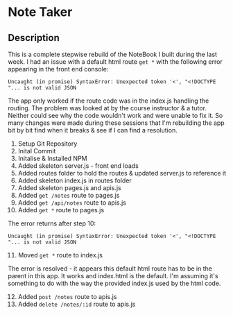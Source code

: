# Note Taker

## Description

This is a complete stepwise rebuild of the NoteBook I built during the last week. I had an issue with a default html route `get *` with the following error appearing in the front end console:

`Uncaught (in promise) SyntaxError: Unexpected token '<', "<!DOCTYPE "... is not valid JSON`

The app only worked if the route code was in the index.js handling the routing. The problem was looked at by the course instructor & a tutor. Neither could see why the code wouldn't work and were unable to fix it. So many changes were made during these sessions that I'm rebuilding the app bit by bit find when it breaks & see if I can find a resolution.

1. Setup Git Repository
2. Inital Commit
3. Initalise & Installed NPM
4. Added skeleton server.js - front end loads
5. Added routes folder to hold the routes & updated server.js to reference it
6. Added skeleton index.js in routes folder
7. Added skeleton pages.js and apis.js
8. Added `get /notes` route to pages.js
9. Added `get /api/notes` route to apis.js
10. Added `get *` route to pages.js

The error returns after step 10:

`Uncaught (in promise) SyntaxError: Unexpected token '<', "<!DOCTYPE "... is not valid JSON`

11. Moved `get *` route to index.js

The error is resolved - it appears this default html route has to be in the parent in this app. It works and index.html is the default. I'm assuming it's something to do with the way the provided index.js used by the html code.

12. Added `post /notes` route to apis.js
13. Added `delete /notes/:id` route to apis.js
